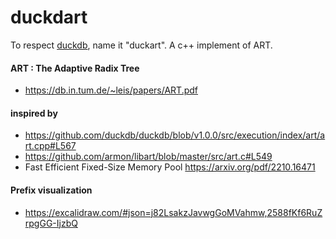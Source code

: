 # duckdart
To respect [duckdb](https://github.com/duckdb/duckdb), name it "duckart". A c++ implement of ART.

#### ART : The Adaptive Radix Tree
* https://db.in.tum.de/~leis/papers/ART.pdf

#### inspired by 
* https://github.com/duckdb/duckdb/blob/v1.0.0/src/execution/index/art/art.cpp#L567
* https://github.com/armon/libart/blob/master/src/art.c#L549
* Fast Efficient Fixed-Size Memory Pool  https://arxiv.org/pdf/2210.16471

#### Prefix visualization
* https://excalidraw.com/#json=j82LsakzJavwgGoMVahmw,2588fKf6RuZrpgGG-IjzbQ
